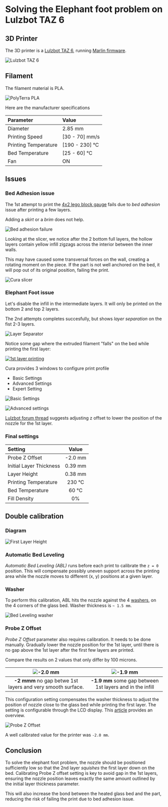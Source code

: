 # Solving the Elephant foot problem on Lulzbot TAZ 6

## 3D Printer

The 3D printer is a [Lulzbot TAZ 6](https://lulzbot.com/store/taz-6), running [Marlin firmware](https://marlinfw.org/).

![Lulzbot TAZ 6](https://lh3.googleusercontent.com/pw/AP1GczMq_0_XTV68B2jD0Bpofgy4X-_rxDsLilXcekwF668-CRcqoozZWqxQUqBTyWR9yso6At-8SIU4IHVsc1EDjUZoKaWvozo8FJJPNluxIryXIXCmSqgLCYD_qH0Jcb7uz3PBBxWBu0JSJc_e3RoeZYubtA=w961-h961-s-no-gm?authuser=0)

## Filament
The filament material is PLA.

![PolyTerra PLA](https://lh3.googleusercontent.com/pw/AP1GczPeqyadM2vlkJUtfjALBzf-QMLDCRp8unLnJjNwtNJv7IUsTI4fr5VuzbJTxCsrYrjUt1pAzHKfrPS-GnhtyntDiyI_yZnH54Nheg-p0MYQ61IFe0NxA3P8Eu7CIvozMmGhQ2LgyZc_9-EUPzcU9Q9Rgg=w961-h961-s-no-gm?authuser=0)

Here are the manufacturer specifications 

| Parameter | Value |
|:---|:---|
| Diameter | 2.85 mm |
| Printing Speed | [30 - 70] mm/s |
| Printing Temperature | [190 - 230] °C |
| Bed Temperature | [25 - 60] °C |
| Fan | ON |


## Issues

### Bed Adhesion issue

The 1st attempt to print the [4x2 lego block gauge](https://github.com/TheRobotStudio/SO-ARM100/blob/main/stl_files_for_3dprinting/Gauges/Lego_Size_Test_02_zero.STL)
 fails due to *bed adhesion* issue after printing a few layers.

Adding a *skirt* or a *brim* does not help.

![Bed adhesion failure](https://lh3.googleusercontent.com/pw/AP1GczOvn6O3VyZkbSh3VTXbLHb618gQFO0ZMJspCweSUjkc-us5F2wf79Zope_57UI4GCR9yZ7p_LEhPTtl-tBCu49FKvMcl2RWr47izrn8ajIkaANbd9M2T9FWFOdiFhXbRi04uPgdS92F5D8aAzRZ9eCbEg=w1708-h961-s-no-gm?authuser=0)

Looking at the slicer, we notice after the 2 bottom full layers, the hollow layers contain yellow infill zigzags across the interior between the inner walls.

This may have caused some transversal forces on the wall, creating a rotating moment on the piece. If the part is not well anchored on the bed, it will pop out of its original position, failing the print.

![Cura slicer](https://lh3.googleusercontent.com/pw/AP1GczOIjzQzoChMCtPAs6z_ReboDBHsa5GhjynT6B5pDU-uiOjPipyCDzN_d5P6VUsFcD1dbWDvzr6XaOoRaSl0QLVUlX-fmLmXpzGLXPI9dOQuxunLmp_kz09sTUFyGDlE-PR4IAlAZrnS1ac-gHakJ9LkPg=w1761-h961-s-no-gm?authuser=0)


### Elephant Foot issue
Let's disable the infill in the intermediate layers. It will only be printed on the bottom 2 and top 2 layers.

The 2nd attempts completes succesfully, but shows *layer separation* on the fist 2-3 layers.

![Layer Separator](https://lh3.googleusercontent.com/pw/AP1GczO4MOvZ4o_BIcjWcXGBBw67KF8wdFnfA_rwjBOvTB0ZxJ2L2WiTaaLfJZIGJen5sohAK3LuOz1d8pTjTb7vtOx7UE2D7DpItsWfVFeGf9vXDTo1cBbgYqD22j8wqIoC18K7auKYCLXK9Pd732rdyQ77Iw=w541-h961-s-no-gm?authuser=0)

Notice some gap where the extruded filament "falls" on the bed while printing the first layer:

[![1st layer printing](https://img.youtube.com/vi/cJ8Imoj26MY/0.jpg)](https://www.youtube.com/watch?v=cJ8Imoj26MY)

Cura provides 3 windows to configure print profile

- Basic Settings
- Advanced Settings
- Expert Setting

![Basic Settings](https://lh3.googleusercontent.com/pw/AP1GczNd7ftKN_ATKXNGX_FEzc6qPsOYyLpbUddfy3AQElH4wjz2XF0RIWWgkPyTjz6II2xSdG_LM7b29nQJH9xMinZMzuKyDAVSsDMPcRueQ0eXh5rmEnbGz0BAsF9VaIIRzruJ0-T23-_NwbvwGV_3vdHoMg=w1708-h961-s-no-gm?authuser=0)

![Advanced settings](https://lh3.googleusercontent.com/pw/AP1GczPSnNDlKEEY-WR95tasXOgnJXZPhx0nf79yd92y1JAU182JhocEqwUjuoP81RWWm85PMY6i3kc_4UONPaAJL1FvPFQY9PRLRS-OA7DYoHdJqr5pyH9J6Ht1ecCTAT95rxVSsS26TJpj3IgVM2Hbqk3QQg=w1708-h961-s-no-gm?authuser=0)


[Lulzbot forum thread](https://forum.lulzbot.com/t/warping-with-lulzbot-taz-6/27206) suggests adjusting z offset to lower the position of the nozzle for the 1st layer.

### Final settings

| Setting | Value |
|:---|:---:|
| Probe Z Offset | -2.0 mm |
| Initial Layer Thickness | 0.39 mm |
| Layer Height | 0.38 mm |
| Printing Temperature | 230 °C |
| Bed Temperature | 60 °C |
| Fill Density | 0% |

## Double calibration

### Diagram

![First Layer Height](https://lh3.googleusercontent.com/pw/AP1GczMbnbMpnBohHD7xzs3RChRpaPqtaGIIsAZ9MJskg5R9_5pzneS5y-L5rzhtNJc11uKfZkZqaJmB8IQDIkhNDCloPYy8GLPy12Ji8hDn8ALyscDH4FtVLBhTfZcBW5GnlozSj0LN97Ehbzi5UxxTKGXeIQ=w769-h308-s-no-gm?authuser=0)


### Automatic Bed Leveling

*Automatic Bed Leveling (ABL)* runs before each print to calibrate the `z = 0` position. This will compensate possibly uneven support across the printing area while the nozzle moves to different (x, y) positions at a given layer.

### Washer

To perform this calibration, ABL hits the nozzle against the 4 [washers](https://lulzbot.com/store/4-pack-bed-leveling-washer-kit-kt-hd0044?ref=KT-HD0044), on the 4 corners of the glass bed. Washer thickness is `~ 1.5 mm`.


![Bed Leveling washer](https://lh3.googleusercontent.com/pw/AP1GczM4BOrGtoG4akQjzGePmoBO6ZMtpQ71nuD3W0xZvHw_kEwv3ttiSG4FA2kYNMLdtzoaMC4lPNZJRlBRgBUbmjO7pJoCGABDGyMseblk0ADv_3grtjHAyv0S_dHCi7Uk074ZhRIYHSA1nUc6KNA2EEPo-A=w1110-h817-s-no-gm?authuser=0)


### Probe Z Offset

*Probe Z Offset* parameter also requires calibration. It needs to be done manually. Gradually lower the nozzle position for the 1st layer, until there is no gap above the 1st layer after the first few layers are printed.


Compare the results on 2 values that only differ by 100 microns.

| ![-2.0 mm](https://lh3.googleusercontent.com/pw/AP1GczMIPs0ZovKdvNR8Kv7mYAWEGBVeqVj1bx2-QxhyMchMxw1UwIBTYhp7yVeBpVicYA0YP25jzOjPm3K8yVtWMcGZzUHMmBTg_r7IHaLSbB_oXU2OU_NBL4VLWdo625w_ZjgKKr5ZWvm2cmCT9pBE-KQVrw=w541-h961-s-no-gm?authuser=0) | ![-1.9 mm](https://lh3.googleusercontent.com/pw/AP1GczP7m7DWSrJ0J1zC6JPw0kHD4rEKFUQnEQ_XBxBa2A9KcqoVEv3LC9lU0mjCqQNoI0YSVm7xIYkwog0_8eOi_cLhhWkNItxlMk_nt1MJXBBHz1YtDV1r6_ISARRy2uf93RSj_L9DVI_EDaql6UNfwG1Dkw=w541-h961-s-no-gm?authuser=0) |
|:-:|:-:|
| **-2 mmm** no gap betwe 1st layers and very smooth surface. | **-1.9 mm** some gap between 1st layers and in the infill |




This configuration setting compensates the washer thickness to adjust the position of nozzle close to the glass bed while printing the first layer. The setting is configurable through the LCD display. This [article](https://lulzbot.com/learn/finding-recording-and-restoring-your-z-axis-offset) provides an overview.


![Probe Z Offset](https://lh3.googleusercontent.com/pw/AP1GczO3QQjq5756pHNtC5eKY8kXUFokHSPIfQN9V_XfQJLTfLPXJwhDFLeRLZOXa9rUE-Yeks21GzDj5V6WmlqkA_1x85TKtGBPRbpDQcYL6KrOCKD4uTCN7w8ZvjxPsvTzXnpBYV1XAq3typ_LPMkAUs5LOA=w1708-h961-s-no-gm?authuser=0)


A well calibrated value for the printer was `-2.0 mm`.

## Conclusion

To solve the elephant foot problem, the nozzle should be positioned sufficiently low so that the 2nd layer *squishes* the first layer down on the bed. Calibrating Probe Z offset setting is key to avoid gap in the 1st layers, ensuring the nozzle position leaves exactly the same amount outlined by the initial layer thickness parameter.

This will also increase the bond between the heated glass bed and the part, reducing the risk of failing the print due to bed adhesion issue.

